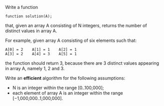 Write a function

    function solution(A);

that, given an array A consisting of N integers, returns the number of distinct values in array A.

For example, given array A consisting of six elements such that:

    A[0] = 2    A[1] = 1    A[2] = 1
    A[3] = 2    A[4] = 3    A[5] = 1

the function should return 3, because there are 3 distinct values appearing in array A, namely 1, 2 and 3.

Write an **efficient** algorithm for the following assumptions:

- N is an integer within the range [0..100,000];
- each element of array A is an integer within the range [−1,000,000..1,000,000].
